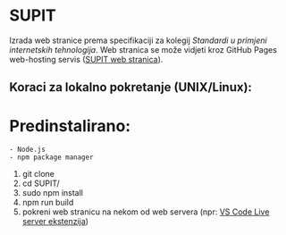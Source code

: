 # SUPIT
Izrada web stranice prema specifikaciji za kolegij *Standardi u primjeni internetskih tehnologija*. Web stranica se može vidjeti kroz GitHub Pages web-hosting servis ([SUPIT web stranica](https://kfurjan.github.io/SUPIT/)).


## Koraci za lokalno pokretanje (UNIX/Linux):

# Predinstalirano:
```
- Node.js
- npm package manager
```

1. git clone 
2. cd SUPIT/
3. sudo npm install
3. npm run build
4. pokreni web stranicu na nekom od web servera (npr: [VS Code Live server ekstenzija](https://marketplace.visualstudio.com/items?itemName=ritwickdey.LiveServer))
